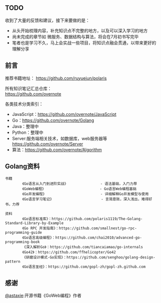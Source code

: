 ## TODO
收到了大量的反馈和建议，接下来要做的是：
- 从头开始梳理内容，补充知识点不完整的地方，以及可以深入学习的地方
- 尚未完成的章节如 微服务、数据结构与算法，将会在7月初书写完毕
- 笔者也是学习不久，马上会实战一些项目，将知识点融会贯通，以带来更好的理解分享

## 前言

推荐书籍地址：
https://github.com/ruyuejun/polaris  

  
所有知识笔记汇总仓库：  
https://github.com/overnote  

各类技术分类索引：  
- JavaScript：https://github.com/overnote/JavaScript
- Go：https://github.com/overnote/Golang
- Java：整理中
- Python：整理中
- Server:服务端相关技术，如数据库，web服务器等 https://github.com/overnote/Server
- 算法：https://github.com/overnote/Algorithm

## Golang资料

```
书籍
        《Go语言从入门到进阶实战》               - 语法基础，入门力荐
        《GoWeb编程》                         - Go语言Web编程基础                      
        《Go并发编程》                         - 详细解释Go并发模型与使用
        《Go语言学习笔记》                      - 言简意赅，深入浅出，难得好书，力荐

资料
        《Go语言标准库》：https://github.com/polaris1119/The-Golang-Standard-Library-by-Example
        《Go RPC 开发指南》：https://github.com/smallnest/go-rpc-programming-guide
        《Go语言高级编程》：https://github.com/chai2010/advanced-go-programming-book
        《深入解析Go》：https://github.com/tiancaiamao/go-internals
        《Go42》：https://github.com/ffhelicopter/Go42
        《研磨设计模式-Go实现》：https://github.com/senghoo/golang-design-pattern
        《Go语言圣经》：https://github.com/gopl-zh/gopl-zh.github.com
```

## 感谢

[@astaxie](https://github.com/astaxie):开源书籍《GoWeb编程》作者
